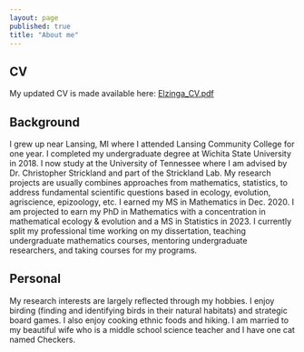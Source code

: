 ```yaml
---
layout: page
published: true
title: "About me"
---
```


## CV 
My updated CV is made available here: [Elzinga_CV.pdf](https://drive.google.com/file/d/12yKEt54_Kd5CGv5tDpJE2tDoz9VQ_Tu5/view?usp=sharing)

## Background
I grew up near Lansing, MI where I attended Lansing Community College for one year. I completed my undergraduate degree at Wichita State University in 2018. I now study at the University of Tennessee where I am advised by Dr. Christopher Strickland and part of the Strickland Lab. My research projects are usually combines approaches from mathematics, statistics, to address fundamental scientific questions based in ecology, evolution, agriscience, epizoology, etc. I earned my MS in Mathematics in Dec. 2020. I am projected to earn my PhD in Mathematics with a concentration in mathematical ecology & evolution and a MS in Statistics in 2023. I currently split my professional time working on my dissertation, teaching undergraduate mathematics courses, mentoring undergraduate researchers, and taking courses for my programs.

## Personal 
My research interests are largely reflected through my hobbies. I enjoy birding (finding and identifying birds in their natural habitats) and strategic board games. I also enjoy cooking ethnic foods and hiking. I am married to my beautiful wife who is a middle school science teacher and I have one cat named Checkers.
